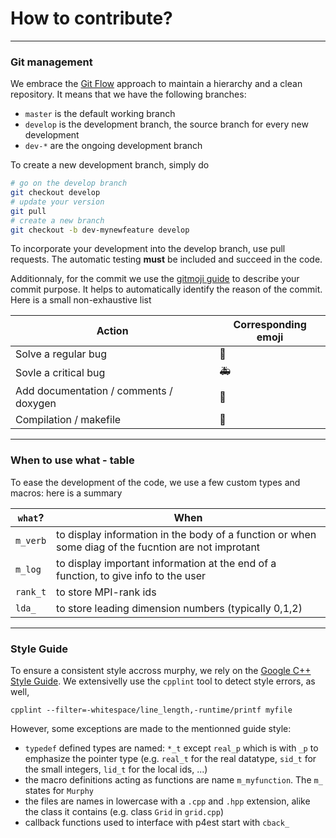 # How to contribute?
----------------------------
### Git management
We embrace the [Git Flow](https://nvie.com/posts/a-successful-git-branching-model/) approach to maintain a hierarchy and a clean repository.
It means that we have the following branches:
- `master` is the default working branch
- `develop` is the development branch, the source branch for every new development
- `dev-*` are the ongoing development branch

To create a new development branch, simply do
```bash
# go on the develop branch
git checkout develop
# update your version
git pull
# create a new branch
git checkout -b dev-mynewfeature develop
```
To incorporate your development into the develop branch, use pull requests.
The automatic testing **must** be included and succeed in the code.

Additionnaly, for the commit we use the [gitmoji guide](https://gitmoji.carloscuesta.me) to describe your commit purpose.
It helps to automatically identify the reason of the commit. Here is a small non-exhaustive list

Action | Corresponding emoji
--------|-----------------------------
Solve a regular bug | :bug:
Sovle a critical bug | :ambulance:
Add documentation / comments / doxygen | :memo:
Compilation / makefile | :wrench:

<!-- ----------------------------
### Typing variables
To ease the remplacement of the doubles into floats and handle the different types of ints, we define 3 types:
- `sid_t`: small ID types, for numbers aimed between `-127` and `127`.
- `lid_t`: local ID types, for every **local** number, aimed between `-2 147 483 648` and `2 147 483 648`. This type does not fit for memory types, use `size_t` instead
- `real_t` and it's pointer `real_p`: stands for floating points numbers (`double` or `float`).

No `int` declarations are used in the code, except for MPI rank-related numbers, which are `int` by the MPI standard. -->



----------------------------
### When to use what - table

To ease the development of the code, we use a few custom types and macros: here is a summary

`what`? | When
--------|-----------------------------
`m_verb` | to display information in the body of a function or when some diag of the fucntion are not improtant
`m_log` | to display important information at the end of a function, to give info to the user
`rank_t` | to store MPI-rank ids
`lda_` | to store leading dimension numbers (typically 0,1,2)


----------------------------
### Style Guide
To ensure a consistent style accross murphy, we rely on the [Google C++ Style Guide](https://google.github.io/styleguide/cppguide.html#C++_Version).
We extensivelly use the `cpplint` tool to detect style errors, as well,
```
cpplint --filter=-whitespace/line_length,-runtime/printf myfile
```

However, some exceptions are made to the mentionned guide style:
- `typedef` defined types are named: `*_t` except `real_p` which is with `_p` to emphasize the pointer type (e.g. `real_t` for the real datatype, `sid_t` for the small integers, `lid_t` for the local ids, ...)
- the macro definitions acting as functions are name `m_myfunction`. The `m_` states for `Murphy`
- the files are names in lowercase with a `.cpp` and `.hpp` extension, alike the class it contains (e.g. class `Grid` in `grid.cpp`)
- callback functions used to interface with p4est start with `cback_`
